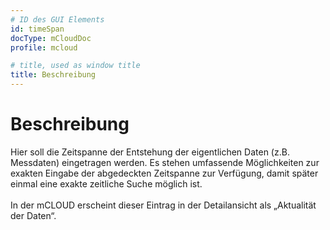 ```yaml
---
# ID des GUI Elements
id: timeSpan
docType: mCloudDoc
profile: mcloud

# title, used as window title
title: Beschreibung
---
```


# Beschreibung

Hier soll die Zeitspanne der Entstehung der eigentlichen Daten (z.B. Messdaten) eingetragen werden. Es stehen umfassende Möglichkeiten zur exakten Eingabe der abgedeckten Zeitspanne zur Verfügung, damit später einmal eine exakte zeitliche Suche möglich ist.<br /><br />In der mCLOUD erscheint dieser Eintrag in der Detailansicht als „Aktualität der Daten“.
